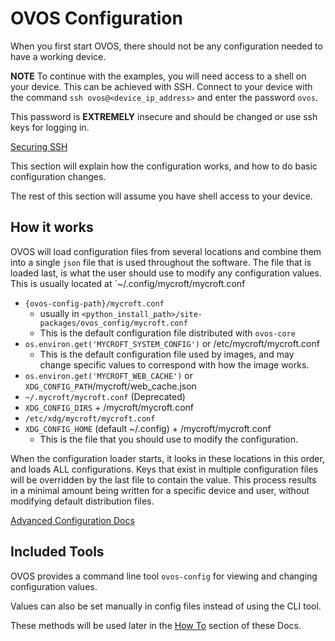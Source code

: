 # OVOS Configuration
When you first start OVOS, there should not be any configuration needed to have a working device.

**NOTE** To continue with the examples, you will need access to a shell on your device.  This can be achieved with SSH.  Connect to your device with the command `ssh ovos@<device_ip_address>` and enter the password `ovos`.

This password is **EXTREMELY** insecure and should be changed or use ssh keys for logging in.

[Securing SSH](ht_config_security.md)

This section will explain how the configuration works, and how to do basic configuration changes.

The rest of this section will assume you have shell access to your device.

## How it works

OVOS will load configuration files from several locations and combine them into a single `json` file that is used throughout the software.  The file that is loaded last, is what the user should use to modify any configuration values.  This is usually located at `~/.config/mycroft/mycroft.conf

- `{ovos-config-path}/mycroft.conf`
  - usually in `<python_install_path>/site-packages/ovos_config/mycroft.conf`
  - This is the default configuration file distributed with `ovos-core`
- `os.environ.get('MYCROFT_SYSTEM_CONFIG')` or /etc/mycroft/mycroft.conf
  - This is the default configuration file used by images, and may change specific values to correspond with how the image works.
- `os.environ.get('MYCROFT_WEB_CACHE')` or `XDG_CONFIG_PATH`/mycroft/web_cache.json
- `~/.mycroft/mycroft.conf` (Deprecated)
- `XDG_CONFIG_DIRS` + /mycroft/mycroft.conf
- `/etc/xdg/mycroft/mycroft.conf`
- `XDG_CONFIG_HOME` (default ~/.config) + /mycroft/mycroft.conf
  - This is the file that you should use to modify the configuration.

When the configuration loader starts, it looks in these locations in this order, and loads ALL configurations. Keys that exist in multiple configuration files will be overridden by the last file to contain the value. This process results in a minimal amount being written for a specific device and user, without modifying default distribution files.

[Advanced Configuration Docs](https://openvoiceos.github.io/ovos-technical-manual/config/)

## Included Tools
OVOS provides a command line tool `ovos-config` for viewing and changing configuration values.

Values can also be set manually in config files instead of using the CLI tool.

These methods will be used later in the [How To](ht_intro.md) section of these Docs.
